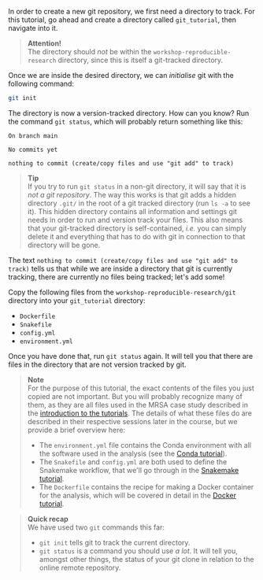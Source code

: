 In order to create a new git repository, we first need a directory to track.
For this tutorial, go ahead and create a directory called `git_tutorial`, then
navigate into it.

> **Attention!** <br>
> The directory should *not* be within the `workshop-reproducible-research`
> directory, since this is itself a git-tracked directory.

Once we are inside the desired directory, we can *initialise*
git with the following command:

```bash
git init
```

The directory is now a version-tracked directory. How can you know? Run the
command `git status`, which will probably return something like this:

```no-highlight
On branch main

No commits yet

nothing to commit (create/copy files and use "git add" to track)
```

> **Tip** <br>
> If you try to run `git status` in a non-git directory, it will say
> that it is *not a git repository*. The way this works is that git
> adds a hidden directory `.git/` in the root of a git tracked
> directory (run `ls -a` to see it). This hidden directory contains
> all information and settings git needs in order to run and version
> track your files. This also means that your git-tracked directory
> is self-contained, *i.e.* you can simply delete it and everything that
> has to do with git in connection to that directory will be gone.

The text `nothing to commit (create/copy files and use "git add" to track)`
tells us that while we are inside a directory that git is currently tracking,
there are currently no files being tracked; let's add some!

Copy the following files from the `workshop-reproducible-research/git`
directory into your `git_tutorial` directory:

* `Dockerfile`
* `Snakefile`
* `config.yml`
* `environment.yml`

Once you have done that, run `git status` again. It will tell you that there
are files in the directory that are not version tracked by git.

> **Note** <br>
> For the purpose of this tutorial, the exact contents of the files you just
> copied are not important. But you will probably recognize many of them, as
> they are all files used in the MRSA case study described in the
> [introduction to the tutorials](introduction). The details of what
> these files do are described in their respective sessions later in the
> course, but we provide a brief overview here:
> 
> - The `environment.yml` file contains the Conda environment with all the
>   software used in the analysis (see the [Conda tutorial](conda-1-introduction)).
> - The `Snakefile` and `config.yml` are both used to define the Snakemake
>   workflow, that we'll go through in the [Snakemake tutorial](snakemake-1-introduction).
> - The `Dockerfile` contains the recipe for making a Docker container for
>   the analysis, which will be covered in detail in the
>   [Docker tutorial](docker-1-introduction).

> **Quick recap** <br>
> We have used two `git` commands this far:
>
> - `git init` tells git to track the current directory.
> - `git status` is a command you should use *a lot*. It will tell you,
>   amongst other things, the status of your git clone in relation to the
>   online remote repository.
